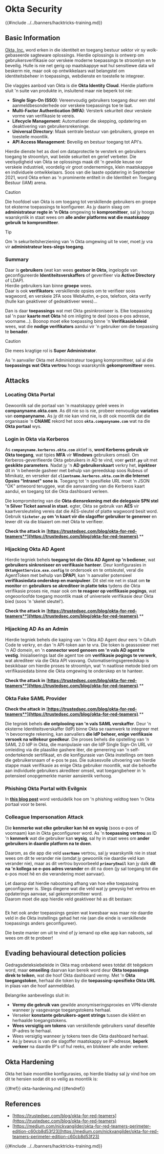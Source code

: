 # Okta Security

{{#include ../../banners/hacktricks-training.md}}

## Basic Information

[Okta, Inc.](https://www.okta.com/) word erken in die identiteit en toegang bestuur sektor vir sy wolk-gebaseerde sagteware oplossings. Hierdie oplossings is ontwerp om gebruikersverifikasie oor verskeie moderne toepassings te stroomlyn en te beveilig. Hulle is nie net gerig op maatskappye wat hul sensitiewe data wil beskerm nie, maar ook op ontwikkelaars wat belangstel om identiteitsbeheer in toepassings, webdienste en toestelle te integreer.

Die vlaggies aanbod van Okta is die **Okta Identity Cloud**. Hierdie platform sluit 'n suite van produkte in, insluitend maar nie beperk tot nie:

- **Single Sign-On (SSO)**: Vereenvoudig gebruikers toegang deur een stel aanmeldbesonderhede oor verskeie toepassings toe te laat.
- **Multi-Factor Authentication (MFA)**: Versterk sekuriteit deur verskeie vorme van verifikasie te vereis.
- **Lifecycle Management**: Automatiseer die skepping, opdatering en deaktivering van gebruikersrekeninge.
- **Universal Directory**: Maak sentrale bestuur van gebruikers, groepe en toestelle moontlik.
- **API Access Management**: Beveilig en bestuur toegang tot API's.

Hierdie dienste het as doel om dataprotectie te versterk en gebruikers toegang te stroomlyn, wat beide sekuriteit en gerief verbeter. Die veelsydigheid van Okta se oplossings maak dit 'n gewilde keuse oor verskeie industrieë, voordelig vir groot ondernemings, klein maatskappye en individuele ontwikkelaars. Soos van die laaste opdatering in September 2021, word Okta erken as 'n prominente entiteit in die Identiteit en Toegang Bestuur (IAM) arena.

> [!CAUTION]
> Die hoofdoel van Okta is om toegang tot verskillende gebruikers en groepe tot eksterne toepassings te konfigureer. As jy daarin slaag om **administrateur regte in 'n Okta** omgewing te **kompromitteer**, sal jy hoogs waarskynlik in staat wees om **alle ander platforms wat die maatskappy gebruik te kompromitteer**.

> [!TIP]
> Om 'n sekuriteitsherziening van 'n Okta omgewing uit te voer, moet jy vra vir **administrateur lees-slegs toegang**.

### Summary

Daar is **gebruikers** (wat kan wees **gestoor in Okta,** ingelogde van geconfigureerde **Identiteitsverskaffers** of geverifieer via **Active Directory** of LDAP).\
Hierdie gebruikers kan binne **groepe** wees.\
Daar is ook **verifikators**: verskillende opsies om te verifieer soos wagwoord, en verskeie 2FA soos WebAuthn, e-pos, telefoon, okta verify (hulle kan geaktiveer of gedeaktiveer wees)...

Dan is daar **toepassings** wat met Okta gesinkroniseer is. Elke toepassing sal 'n paar **kaarte met Okta** hê om inligting te deel (soos e-pos adresse, voorname...). Boonop moet elke toepassing binne 'n **Verifikasiebeleid** wees, wat die **nodige verifikators** aandui vir 'n gebruiker om die toepassing te **benader**.

> [!CAUTION]
> Die mees kragtige rol is **Super Administrator**.
>
> As 'n aanvaller Okta met Administrateur toegang kompromitteer, sal al die **toepassings wat Okta vertrou** hoogs waarskynlik **gekompromitteer** wees.

## Attacks

### Locating Okta Portal

Gewoonlik sal die portaal van 'n maatskappy geleë wees in **companyname.okta.com**. As dit nie so is nie, probeer eenvoudige **variaties** van **companyname.** As jy dit nie kan vind nie, is dit ook moontlik dat die organisasie 'n **CNAME** rekord het soos **`okta.companyname.com`** wat na die **Okta portaal** wys.

### Login in Okta via Kerberos

As **`companyname.kerberos.okta.com`** aktief is, **word Kerberos gebruik vir Okta toegang**, wat tipies **MFA** vir **Windows** gebruikers omseil. Om Kerberos-geverifieerde Okta gebruikers in AD te vind, voer **`getST.py`** uit met **geskikte parameters**. Nadat jy 'n **AD gebruikerskaart** verkry het, **injekteer** dit in 'n beheerde gasheer met behulp van gereedskap soos Rubeus of Mimikatz, en verseker dat **`clientname.kerberos.okta.com` in die Internet Opsies "Intranet" sone is**. Toegang tot 'n spesifieke URL moet 'n JSON "OK" antwoord teruggee, wat die aanvaarding van die Kerberos kaart aandui, en toegang tot die Okta dashboard verleen.

Die kompromitering van die **Okta diensrekening met die delegasie SPN stel 'n Silver Ticket aanval in staat.** egter, Okta se gebruik van **AES** vir kaartversleuteling vereis dat die AES-sleutel of platte wagwoord besit word. Gebruik **`ticketer.py` om 'n kaart vir die slagoffer gebruiker te genereer** en lewer dit via die blaaiert om met Okta te verifieer.

**Check the attack in** [**https://trustedsec.com/blog/okta-for-red-teamers**](https://trustedsec.com/blog/okta-for-red-teamers)**.**

### Hijacking Okta AD Agent

Hierdie tegniek behels **toegang tot die Okta AD Agent op 'n bediener**, wat **gebruikers sinkroniseer en verifikasie hanteer**. Deur konfigurasies in **`OktaAgentService.exe.config`** te ondersoek en te ontsleutel, veral die AgentToken met behulp van **DPAPI**, kan 'n aanvaller potensieel **verifikasiedata onderskep en manipuleer**. Dit stel nie net in staat om **te monitor** en **gebruikers se akrediteer in platte teks** tydens die Okta verifikasie proses nie, maar ook om **te reageer op verifikasie pogings**, wat ongeoorloofde toegang moontlik maak of universele verifikasie deur Okta bied (soos 'n 'skelet sleutel').

**Check the attack in** [**https://trustedsec.com/blog/okta-for-red-teamers**](https://trustedsec.com/blog/okta-for-red-teamers)**.**

### Hijacking AD As an Admin

Hierdie tegniek behels die kaping van 'n Okta AD Agent deur eers 'n OAuth Code te verkry, en dan 'n API-token aan te vra. Die token is geassosieer met 'n AD domein, en 'n **connector word genoem om 'n vals AD agent te vestig**. Inisialiserings laat die agent toe om **verifikasie pogings te verwerk**, wat akrediteer via die Okta API vasvang. Outomatiseringsgereedskap is beskikbaar om hierdie proses te stroomlyn, wat 'n naatlose metode bied om verifikasiedata binne die Okta omgewing te onderskep en te hanteer.

**Check the attack in** [**https://trustedsec.com/blog/okta-for-red-teamers**](https://trustedsec.com/blog/okta-for-red-teamers)**.**

### Okta Fake SAML Provider

**Check the attack in** [**https://trustedsec.com/blog/okta-for-red-teamers**](https://trustedsec.com/blog/okta-for-red-teamers)**.**

Die tegniek behels **die ontplooiing van 'n vals SAML verskaffer**. Deur 'n eksterne Identiteitsverskaffer (IdP) binne Okta se raamwerk te integreer met 'n bevoorregte rekening, kan aanvallers **die IdP beheer, enige verifikasie versoek na willekeur goedkeur**. Die proses behels die opstelling van 'n SAML 2.0 IdP in Okta, die manipulasie van die IdP Single Sign-On URL vir omleiding via die plaaslike gashere lêer, die generering van 'n self-ondertekende sertifikaat, en die konfigurasie van Okta instellings om teen die gebruikersnaam of e-pos te pas. Die suksesvolle uitvoering van hierdie stappe maak verifikasie as enige Okta gebruiker moontlik, wat die behoefte aan individuele gebruikers akrediteer omseil, wat toegangbeheer in 'n potensieel onopgemerkte manier aansienlik verhoog.

### Phishing Okta Portal with Evilgnix

In [**this blog post**](https://medium.com/nickvangilder/okta-for-red-teamers-perimeter-edition-c60cb8d53f23) word verduidelik hoe om 'n phishing veldtog teen 'n Okta portaal voor te berei.

### Colleague Impersonation Attack

Die **kenmerke wat elke gebruiker kan hê en wysig** (soos e-pos of voornaam) kan in Okta geconfigureer word. As 'n **toepassing** **vertrou** as ID 'n **kenmerk** wat die gebruiker kan **wysig**, sal hy in staat wees om **ander gebruikers in daardie platform na te doen**.

Daarom, as die app die veld **`userName`** vertrou, sal jy waarskynlik nie in staat wees om dit te verander nie (omdat jy gewoonlik nie daardie veld kan verander nie), maar as dit vertrou byvoorbeeld **`primaryEmail`** kan jy dalk **dit na 'n kollega se e-pos adres verander** en dit na doen (jy sal toegang tot die e-pos moet hê en die verandering moet aanvaar).

Let daarop dat hierdie nabootsing afhang van hoe elke toepassing geconfigureer is. Slegs diegene wat die veld wat jy gewysig het vertrou en opdaterings aanvaar, sal gekompromitteer word.\
Daarom moet die app hierdie veld geaktiveer hê as dit bestaan:

<figure><img src="../../images/image (175).png" alt=""><figcaption></figcaption></figure>

Ek het ook ander toepassings gesien wat kwesbaar was maar nie daardie veld in die Okta instellings gehad het nie (aan die einde is verskillende toepassings anders geconfigureer).

Die beste manier om uit te vind of jy iemand op elke app kan naboots, sal wees om dit te probeer!

## Evading behavioural detection policies <a href="#id-9fde" id="id-9fde"></a>

Gedragsdeteksiebeleide in Okta mag onbekend wees totdat dit teëgekom word, maar **omseiling** daarvan kan bereik word deur **Okta toepassings direk te teiken**, wat die hoof Okta dashboard vermy. Met 'n **Okta toegangstoken**, herhaal die token by die **toepassing-spesifieke Okta URL** in plaas van die hoof aanmeldblad.

Belangrike aanbevelings sluit in:

- **Vermy die gebruik van** gewilde anonymiseringsproxies en VPN-dienste wanneer jy vasgevange toegangstokens herhaal.
- Verseker **konstante gebruikers-agent strings** tussen die kliënt en herhaalde toegangstokens.
- **Wees versigtig om tokens** van verskillende gebruikers vanaf dieselfde IP-adres te herhaal.
- Wees versigtig wanneer jy tokens teen die Okta dashboard herhaal.
- As jy bewus is van die slagoffer maatskappy se IP-adresse, **beperk verkeer** na daardie IP's of hul reeks, en blokkeer alle ander verkeer.

## Okta Hardening

Okta het baie moontlike konfigurasies, op hierdie bladsy sal jy vind hoe om dit te hersien sodat dit so veilig as moontlik is:

{{#ref}}
okta-hardening.md
{{#endref}}

## References

- [https://trustedsec.com/blog/okta-for-red-teamers](https://trustedsec.com/blog/okta-for-red-teamers)
- [https://medium.com/nickvangilder/okta-for-red-teamers-perimeter-edition-c60cb8d53f23](https://medium.com/nickvangilder/okta-for-red-teamers-perimeter-edition-c60cb8d53f23)

{{#include ../../banners/hacktricks-training.md}}
